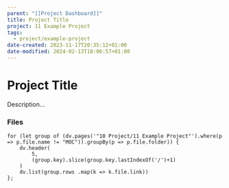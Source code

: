 ```yaml
---
parent: "[[Project Dashboard]]"
title: Project Title
project: 11 Example Project
tags:
  - project/example-project
date-created: 2023-11-17T20:35:12+01:00
date-modified: 2024-02-13T18:06:57+01:00
---
```


# Project Title

Description...

### Files

```dataviewjs
for (let group of (dv.pages('"10 Project/11 Example Project"').where(p => p.file.name != "MOC")).groupBy(p => p.file.folder)) {
	dv.header(
		5, 
		(group.key).slice(group.key.lastIndexOf('/')+1)
	)
	dv.list(group.rows .map(k => k.file.link))
};
```
